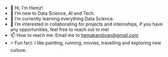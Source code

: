 - 👋 Hi, I’m Hemz!
- 👀 I’m new to Data Science, AI and Tech.
- 🌱 I’m currently learning everything Data Science.  
- 💞️ I’m interested in collaborating for projects and internships, if you have any opportunities, feel free to reach out to me!
- 📫 How to reach me: Email me to hemakandivan@gmail.com
- ⚡ Fun fact: I like painting, running, movies, travelling and exploring new culture.

<!---
hemz19-05/hemz19-05 is a ✨ special ✨ repository because its `README.md` (this file) appears on your GitHub profile.
You can click the Preview link to take a look at your changes.
--->
